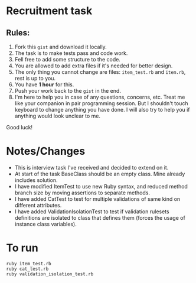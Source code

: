 Recruitment task
================

## Rules:

1. Fork this `gist` and download it locally.
2. The task is to make tests pass and code work.
3. Fell free to add some structure to the code.
4. You are allowed to add extra files if it's needed for better design.
5. The only thing you cannot change are files: `item_test.rb` and `item.rb`, rest is up to you.
6. You have **1 hour** for this.
7. Push your work back to the `gist` in the end.
8. I'm here to help you in case of any questions, concerns, etc. Treat me like your companion in pair programming session. But I shouldn't touch keyboard to change anything you have done. I will also try to help you if anything would look unclear to me.

Good luck!

# Notes/Changes
* This is interview task I've received and decided to extend on it.
* At start of the task BaseClass should be an empty class. Mine already includes solution.
* I have modified ItemTest to use new Ruby syntax, and reduced method branch size by moving assertions to separate methods.
* I have added CatTest to test for multiple validations of same kind on different attributes.
* I have added ValidationIsolationTest to test if validation rulesets definitions are isolated to class that defines them (forces the usage of instance class variables).

# To run
```
ruby item_test.rb
ruby cat_test.rb
ruby validation_isolation_test.rb
```
